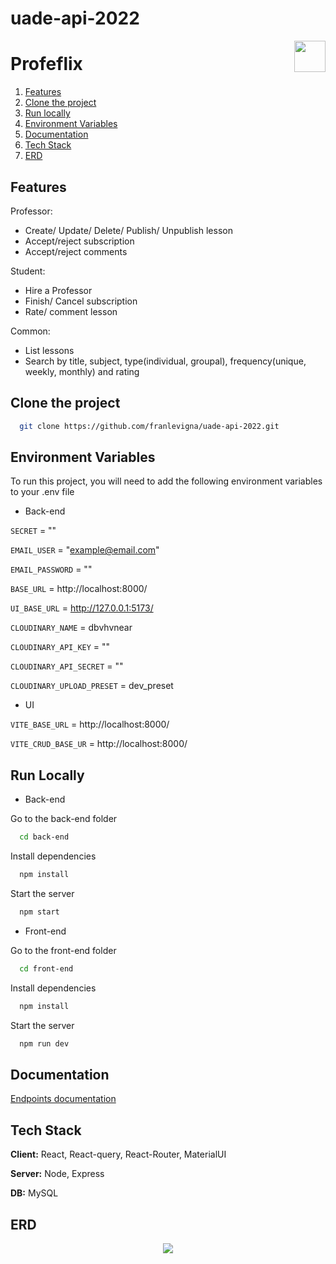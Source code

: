 # uade-api-2022
<img align="right" width="50" height="auto" src="https://user-images.githubusercontent.com/33434552/204025334-553dc7c3-0149-40ab-a3a0-679623e7c8ad.png">


# Profeflix
1. [Features](#features)
2. [Clone the project](#clone-the-project)
3. [Run locally](#run-locally)
4. [Environment Variables](#environment-variables)
5. [Documentation](#documentation)
6. [Tech Stack](#tech-stack)
7. [ERD](#erd)


## Features

Professor:
- Create/ Update/ Delete/ Publish/ Unpublish lesson
- Accept/reject subscription
- Accept/reject comments

Student:
- Hire a Professor
- Finish/ Cancel subscription
- Rate/ comment lesson

Common: 

- List lessons
- Search by title, subject, type(individual, groupal), frequency(unique, weekly, monthly) and rating

## Clone the project

```bash
  git clone https://github.com/franlevigna/uade-api-2022.git
```

## Environment Variables

To run this project, you will need to add the following environment variables to your .env file

- Back-end

`SECRET` = ""

`EMAIL_USER` = "example@email.com"

`EMAIL_PASSWORD` = ""

`BASE_URL` = http://localhost:8000/

`UI_BASE_URL` = http://127.0.0.1:5173/

`CLOUDINARY_NAME` = dbvhvnear

`CLOUDINARY_API_KEY` = ""

`CLOUDINARY_API_SECRET` = ""

`CLOUDINARY_UPLOAD_PRESET` = dev_preset

- UI

`VITE_BASE_URL` = http://localhost:8000/

`VITE_CRUD_BASE_UR` = http://localhost:8000/


## Run Locally

- Back-end

Go to the back-end folder

```bash
  cd back-end
```

Install dependencies

```bash
  npm install
```

Start the server

```bash
  npm start
```

- Front-end

Go to the front-end folder

```bash
  cd front-end
```

Install dependencies

```bash
  npm install
```

Start the server

```bash
  npm run dev
```




## Documentation

[Endpoints documentation](https://documenter.getpostman.com/view/6179397/2s8YsnVvPH)


## Tech Stack

**Client:** React, React-query, React-Router, MaterialUI

**Server:** Node, Express

**DB:** MySQL

## ERD
<p align="center">
  <img  src="https://user-images.githubusercontent.com/33434552/204020761-2842b727-9bd4-41d1-a3a3-c857a7957ff4.png">
</p>







